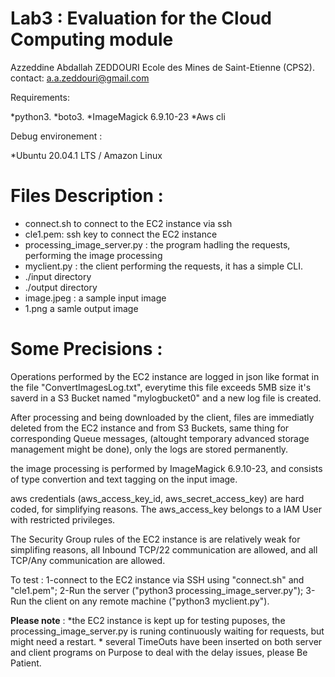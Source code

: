 # Lab3 : Evaluation for the Cloud Computing module
Azzeddine Abdallah ZEDDOURI
Ecole des Mines de Saint-Etienne (CPS2).
contact: a.a.zeddouri@gmail.com


Requirements: 

  *python3.
  *boto3.
  *ImageMagick 6.9.10-23
  *Aws cli
  
Debug environement :

*Ubuntu 20.04.1 LTS / Amazon Linux 

# Files Description :
* connect.sh to connect to the EC2 instance via ssh
* cle1.pem: ssh key to connect the EC2 instance
* processing_image_server.py : the program hadling the requests, performing the image processing
* myclient.py : the client performing the requests, it has  a simple CLI.
* ./input directory
* ./output directory
* image.jpeg : a sample input image
* 1.png a samle output image

# Some Precisions :
Operations performed by the EC2 instance are logged in json like format in the file 
"ConvertImagesLog.txt", everytime this file exceeds 5MB size it's saverd in a S3 Bucket named "mylogbucket0"
and a new log file is created.

After processing and being downloaded by the client, files are immediatly deleted from the EC2 instance and from S3 Buckets, 
same thing for corresponding Queue messages, (altought temporary advanced storage management might be done),
only the logs are stored permanently.

the image processing is performed by ImageMagick 6.9.10-23, and consists of type 
convertion and text tagging on the input image.

aws credentials (aws_access_key_id, aws_secret_access_key) are hard coded, for simplifying reasons.
The aws_access_key belongs to a IAM User with restricted privileges.

The Security Group rules of the EC2 instance is are relatively weak for simplifing reasons, all Inbound TCP/22 communication are allowed,
and all TCP/Any communication are allowed.

To test : 
  1-connect to the EC2 instance via SSH using "connect.sh" and "cle1.pem";
  2-Run the server ("python3 processing_image_server.py");
  3-Run the client on any remote machine ("python3 myclient.py").
  
**Please note** : *the EC2 instance is kept up for testing puposes, the processing_image_server.py is runing continuously waiting for requests, 
                but might need a restart.
              * several TimeOuts have been inserted on both server and client programs on Purpose to deal with the delay issues, please Be Patient.
              

